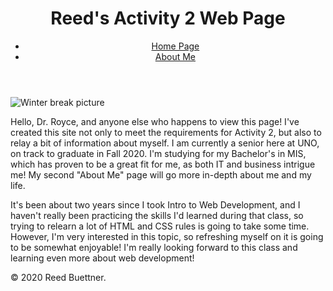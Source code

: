 <body>
    <header>
        <h1>Reed's Activity 2 Web Page</h1>
        <nav>
            <ul>
                <li><a href="index.md">Home Page</a></li>
                <li><a href="about.md">About Me</a></li>
            </ul>
        </nav>
    </header>
    <div id="main">
        <section>
            <img class="profile" src="images/break.jpg" alt="Winter break picture">
            <br>
            <p>
                Hello, Dr. Royce, and anyone else who happens to view this page! I've created this site not only to meet
                the requirements for Activity 2, but also to relay a bit of information about myself. I am currently a
                senior here at UNO, on track to graduate in Fall 2020. I'm studying for my Bachelor's in MIS, which has
                proven to be a great fit for me, as both IT and business intrigue me! My second "About Me" page will go
                more in-depth about me and my life.
            </p>
            <p>
                It's been about two years since I took Intro to Web Development, and I haven't really been practicing
                the skills I'd learned during that class, so trying to relearn a lot of HTML and CSS rules is going to
                take some time. However, I'm very interested in this topic, so refreshing myself on it is going to be
                somewhat enjoyable! I'm really looking forward to this class and learning even more about web development!
            </p>
        </section>
        <footer>
            <p>© 2020 Reed Buettner. </p>
        </footer>
    </div>
</body>
